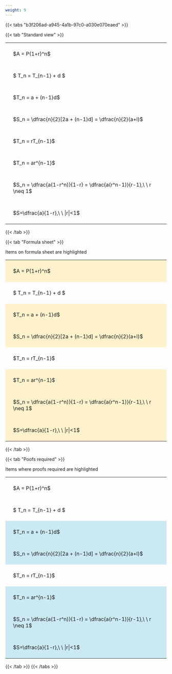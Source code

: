 ```yaml
---
weight: 9
---
```


{{< tabs "b3f206ad-a945-4a1b-97c0-a030e070eaed" >}}

{{< tab "Standard view" >}}

<style type="text/css">
#T_995bb th.col_heading {
  text-align: left;
  font-size: 1em;
}
#T_995bb td {
  text-align: left;
  font-size: 1em;
  padding: 1.5em;
}
</style>
<table id="T_995bb">
  <thead>
  </thead>
  <tbody>
    <tr>
      <td id="T_995bb_row0_col0" class="data row0 col0" >$A = P(1+r)^n$</td>
    </tr>
    <tr>
      <td id="T_995bb_row1_col0" class="data row1 col0" >$ T_n = T_{n-1} + d $</td>
    </tr>
    <tr>
      <td id="T_995bb_row2_col0" class="data row2 col0" >$T_n = a + (n-1)d$</td>
    </tr>
    <tr>
      <td id="T_995bb_row3_col0" class="data row3 col0" >$S_n = \dfrac{n}{2}[2a + (n-1)d] = \dfrac{n}{2}(a+l)$</td>
    </tr>
    <tr>
      <td id="T_995bb_row4_col0" class="data row4 col0" >$T_n = rT_{n-1}$</td>
    </tr>
    <tr>
      <td id="T_995bb_row5_col0" class="data row5 col0" >$T_n = ar^{n-1}$</td>
    </tr>
    <tr>
      <td id="T_995bb_row6_col0" class="data row6 col0" >$S_n = \dfrac{a(1-r^n)}{1-r} = \dfrac{a(r^n-1)}{r-1},\ \  r \neq 1$</td>
    </tr>
    <tr>
      <td id="T_995bb_row7_col0" class="data row7 col0" >$S=\dfrac{a}{1-r},\ \ |r|<1$</td>
    </tr>
  </tbody>
</table>
{{< /tab >}}

{{< tab "Formula sheet" >}}

Items on formula sheet are highlighted 
<br>
<style type="text/css">
#T_4eb81 th.col_heading {
  text-align: left;
  font-size: 1em;
}
#T_4eb81 td {
  text-align: left;
  font-size: 1em;
  padding: 1.5em;
}
#T_4eb81_row0_col0, #T_4eb81_row2_col0, #T_4eb81_row3_col0, #T_4eb81_row5_col0, #T_4eb81_row6_col0, #T_4eb81_row7_col0 {
  background-color: rgba(255,194,10, 0.2);
}
#T_4eb81_row1_col0, #T_4eb81_row4_col0 {
  background-color: rgba(0,0,0,0);
}
</style>
<table id="T_4eb81">
  <thead>
  </thead>
  <tbody>
    <tr>
      <td id="T_4eb81_row0_col0" class="data row0 col0" >$A = P(1+r)^n$</td>
    </tr>
    <tr>
      <td id="T_4eb81_row1_col0" class="data row1 col0" >$ T_n = T_{n-1} + d $</td>
    </tr>
    <tr>
      <td id="T_4eb81_row2_col0" class="data row2 col0" >$T_n = a + (n-1)d$</td>
    </tr>
    <tr>
      <td id="T_4eb81_row3_col0" class="data row3 col0" >$S_n = \dfrac{n}{2}[2a + (n-1)d] = \dfrac{n}{2}(a+l)$</td>
    </tr>
    <tr>
      <td id="T_4eb81_row4_col0" class="data row4 col0" >$T_n = rT_{n-1}$</td>
    </tr>
    <tr>
      <td id="T_4eb81_row5_col0" class="data row5 col0" >$T_n = ar^{n-1}$</td>
    </tr>
    <tr>
      <td id="T_4eb81_row6_col0" class="data row6 col0" >$S_n = \dfrac{a(1-r^n)}{1-r} = \dfrac{a(r^n-1)}{r-1},\ \  r \neq 1$</td>
    </tr>
    <tr>
      <td id="T_4eb81_row7_col0" class="data row7 col0" >$S=\dfrac{a}{1-r},\ \ |r|<1$</td>
    </tr>
  </tbody>
</table>
{{< /tab >}}

{{< tab "Poofs required" >}}

Items where proofs required are highlighted 
<br>
<style type="text/css">
#T_56038 th.col_heading {
  text-align: left;
  font-size: 1em;
}
#T_56038 td {
  text-align: left;
  font-size: 1em;
  padding: 1.5em;
}
#T_56038_row0_col0, #T_56038_row1_col0, #T_56038_row4_col0 {
  background-color: rgba(0,0,0,0);
}
#T_56038_row2_col0, #T_56038_row3_col0, #T_56038_row5_col0, #T_56038_row6_col0, #T_56038_row7_col0 {
  background-color: rgba(0,150,200, 0.2);
}
</style>
<table id="T_56038">
  <thead>
  </thead>
  <tbody>
    <tr>
      <td id="T_56038_row0_col0" class="data row0 col0" >$A = P(1+r)^n$</td>
    </tr>
    <tr>
      <td id="T_56038_row1_col0" class="data row1 col0" >$ T_n = T_{n-1} + d $</td>
    </tr>
    <tr>
      <td id="T_56038_row2_col0" class="data row2 col0" >$T_n = a + (n-1)d$</td>
    </tr>
    <tr>
      <td id="T_56038_row3_col0" class="data row3 col0" >$S_n = \dfrac{n}{2}[2a + (n-1)d] = \dfrac{n}{2}(a+l)$</td>
    </tr>
    <tr>
      <td id="T_56038_row4_col0" class="data row4 col0" >$T_n = rT_{n-1}$</td>
    </tr>
    <tr>
      <td id="T_56038_row5_col0" class="data row5 col0" >$T_n = ar^{n-1}$</td>
    </tr>
    <tr>
      <td id="T_56038_row6_col0" class="data row6 col0" >$S_n = \dfrac{a(1-r^n)}{1-r} = \dfrac{a(r^n-1)}{r-1},\ \  r \neq 1$</td>
    </tr>
    <tr>
      <td id="T_56038_row7_col0" class="data row7 col0" >$S=\dfrac{a}{1-r},\ \ |r|<1$</td>
    </tr>
  </tbody>
</table>
{{< /tab >}}
{{< /tabs >}}